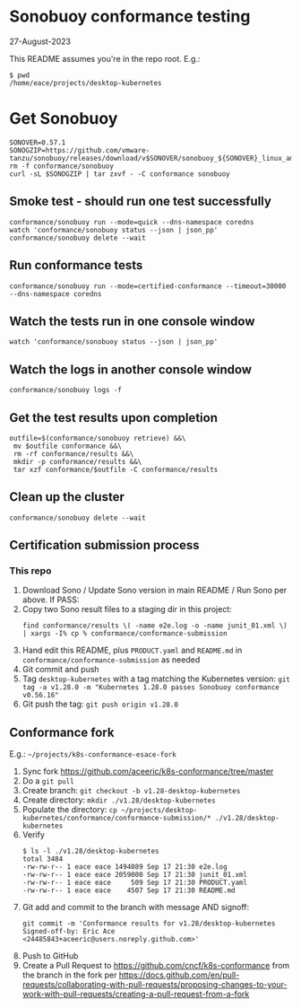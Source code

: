 # Sonobuoy conformance testing
27-August-2023

This README assumes you're in the repo root. E.g.:

```
$ pwd
/home/eace/projects/desktop-kubernetes
```

# Get Sonobuoy
```
SONOVER=0.57.1
SONOGZIP=https://github.com/vmware-tanzu/sonobuoy/releases/download/v$SONOVER/sonobuoy_${SONOVER}_linux_amd64.tar.gz
rm -f conformance/sonobuoy
curl -sL $SONOGZIP | tar zxvf - -C conformance sonobuoy
```

## Smoke test - should run one test successfully

```
conformance/sonobuoy run --mode=quick --dns-namespace coredns
watch 'conformance/sonobuoy status --json | json_pp'
conformance/sonobuoy delete --wait
```

## Run conformance tests

```
conformance/sonobuoy run --mode=certified-conformance --timeout=30000 --dns-namespace coredns
```

## Watch the tests run in one console window

```
watch 'conformance/sonobuoy status --json | json_pp'
```

## Watch the logs in another console window

```
conformance/sonobuoy logs -f
```

## Get the test results upon completion

```
outfile=$(conformance/sonobuoy retrieve) &&\
 mv $outfile conformance &&\
 rm -rf conformance/results &&\
 mkdir -p conformance/results &&\
 tar xzf conformance/$outfile -C conformance/results
```

## Clean up the cluster

```
conformance/sonobuoy delete --wait
```

## Certification submission process

### This repo

1. Download Sono / Update Sono version in main README / Run Sono per above. If PASS:
2. Copy two Sono result files to a staging dir in this project:
   ```
   find conformance/results \( -name e2e.log -o -name junit_01.xml \) | xargs -I% cp % conformance/conformance-submission
   ```
3. Hand edit this README, plus `PRODUCT.yaml` and `README.md` in `conformance/conformance-submission` as needed
4. Git commit and push
5. Tag `desktop-kubernetes` with a tag matching the Kubernetes version: `git tag -a v1.28.0 -m "Kubernetes 1.28.0 passes Sonobuoy conformance v0.56.16"`
6. Git push the tag: `git push origin v1.28.0`

## Conformance fork

E.g.: `~/projects/k8s-conformance-esace-fork`

1. Sync fork https://github.com/aceeric/k8s-conformance/tree/master
2. Do a `git pull`
3. Create branch: `git checkout -b v1.28-desktop-kubernetes`
4. Create directory: `mkdir ./v1.28/desktop-kubernetes`
5. Populate the directory: `cp ~/projects/desktop-kubernetes/conformance/conformance-submission/* ./v1.28/desktop-kubernetes`
6. Verify
   ```
   $ ls -l ./v1.28/desktop-kubernetes
   total 3484
   -rw-rw-r-- 1 eace eace 1494089 Sep 17 21:30 e2e.log
   -rw-rw-r-- 1 eace eace 2059000 Sep 17 21:30 junit_01.xml
   -rw-rw-r-- 1 eace eace     509 Sep 17 21:30 PRODUCT.yaml
   -rw-rw-r-- 1 eace eace    4507 Sep 17 21:30 README.md
   ```
7. Git add and commit to the branch with message AND signoff:
   ```
   git commit -m 'Conformance results for v1.28/desktop-kubernetes
   Signed-off-by: Eric Ace <24485843+aceeric@users.noreply.github.com>'
   ```
8. Push to GitHub
9. Create a Pull Request to https://github.com/cncf/k8s-conformance from the branch in the fork per https://docs.github.com/en/pull-requests/collaborating-with-pull-requests/proposing-changes-to-your-work-with-pull-requests/creating-a-pull-request-from-a-fork


